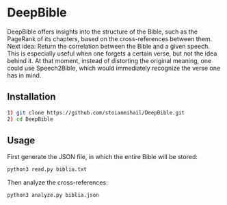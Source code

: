 # DeepBible

DeepBible offers insights into the structure of the Bible, such as the PageRank of its chapters, based on the cross-references between them.
Next idea: Return the correlation between the Bible and a given speech.
This is especially useful when one forgets a certain verse, but not the idea behind it. At that moment, instead of distorting the original meaning, one could use Speech2Bible, which would immediately recognize the verse one has in mind. 

## Installation

```bash
1) git clone https://github.com/stoianmihail/DeepBible.git
2) cd DeepBible
```

## Usage

First generate the JSON file, in which the entire Bible will be stored:
```python
python3 read.py biblia.txt
```
Then analyze the cross-references:

```python
python3 analyze.py biblia.json
```
